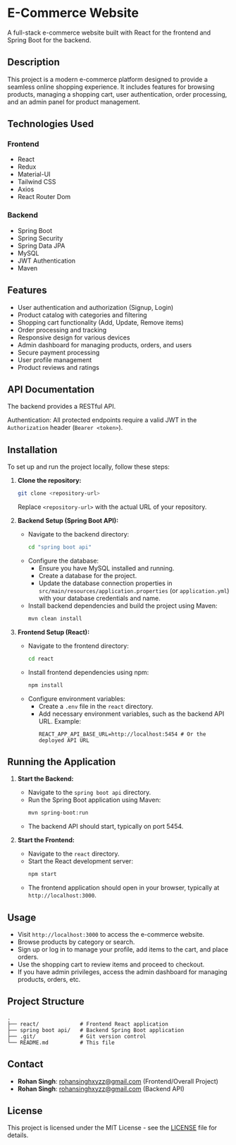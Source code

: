 # E-Commerce Website

A full-stack e-commerce website built with React for the frontend and Spring Boot for the backend.

## Description

This project is a modern e-commerce platform designed to provide a seamless online shopping experience. It includes features for browsing products, managing a shopping cart, user authentication, order processing, and an admin panel for product management.

## Technologies Used

### Frontend
- React
- Redux
- Material-UI
- Tailwind CSS
- Axios
- React Router Dom

### Backend
- Spring Boot
- Spring Security
- Spring Data JPA
- MySQL
- JWT Authentication
- Maven

## Features

- User authentication and authorization (Signup, Login)
- Product catalog with categories and filtering
- Shopping cart functionality (Add, Update, Remove items)
- Order processing and tracking
- Responsive design for various devices
- Admin dashboard for managing products, orders, and users
- Secure payment processing
- User profile management
- Product reviews and ratings

## API Documentation

The backend provides a RESTful API.

Authentication: All protected endpoints require a valid JWT in the `Authorization` header (`Bearer <token>`).

## Installation

To set up and run the project locally, follow these steps:

1.  **Clone the repository:**
    ```bash
    git clone <repository-url>
    ```
    Replace `<repository-url>` with the actual URL of your repository.

2.  **Backend Setup (Spring Boot API):**
    *   Navigate to the backend directory:
        ```bash
        cd "spring boot api"
        ```
    *   Configure the database:
        *   Ensure you have MySQL installed and running.
        *   Create a database for the project.
        *   Update the database connection properties in `src/main/resources/application.properties` (or `application.yml`) with your database credentials and name.
    *   Install backend dependencies and build the project using Maven:
        ```bash
        mvn clean install
        ```

3.  **Frontend Setup (React):**
    *   Navigate to the frontend directory:
        ```bash
        cd react
        ```
    *   Install frontend dependencies using npm:
        ```bash
        npm install
        ```
    *   Configure environment variables:
        *   Create a `.env` file in the `react` directory.
        *   Add necessary environment variables, such as the backend API URL. Example:
            ```env
            REACT_APP_API_BASE_URL=http://localhost:5454 # Or the deployed API URL
            ```

## Running the Application

1.  **Start the Backend:**
    *   Navigate to the `spring boot api` directory.
    *   Run the Spring Boot application using Maven:
        ```bash
        mvn spring-boot:run
        ```
    *   The backend API should start, typically on port 5454.

2.  **Start the Frontend:**
    *   Navigate to the `react` directory.
    *   Start the React development server:
        ```bash
        npm start
        ```
    *   The frontend application should open in your browser, typically at `http://localhost:3000`.

## Usage

-   Visit `http://localhost:3000` to access the e-commerce website.
-   Browse products by category or search.
-   Sign up or log in to manage your profile, add items to the cart, and place orders.
-   Use the shopping cart to review items and proceed to checkout.
-   If you have admin privileges, access the admin dashboard for managing products, orders, etc.

## Project Structure

```
.
├── react/             # Frontend React application
├── spring boot api/   # Backend Spring Boot application
├── .git/              # Git version control
└── README.md          # This file
```

## Contact

-   **Rohan Singh**: rohansinghxyzz@gmail.com (Frontend/Overall Project)
-   **Rohan Singh**: rohansinghxyzz@gmail.com (Backend API)

## License

This project is licensed under the MIT License - see the [LICENSE](LICENSE) file for details.
